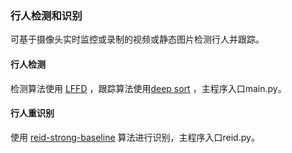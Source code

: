 ### 行人检测和识别
可基于摄像头实时监控或录制的视频或静态图片检测行人并跟踪。
#### 行人检测
检测算法使用 [LFFD](https://github.com/YonghaoHe/A-Light-and-Fast-Face-Detector-for-Edge-Devices) ，跟踪算法使用[deep sort](https://github.com/nwojke/deep_sort) ，主程序入口main.py。
#### 行人重识别
使用 [reid-strong-baseline](https://github.com/michuanhaohao/reid-strong-baseline) 算法进行识别，主程序入口reid.py。
